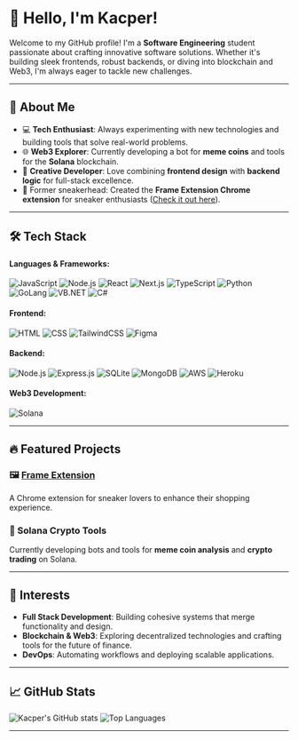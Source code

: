 # 👋 Hello, I'm Kacper!

Welcome to my GitHub profile! I'm a **Software Engineering** student passionate about crafting innovative software solutions. Whether it's building sleek frontends, robust backends, or diving into blockchain and Web3, I'm always eager to tackle new challenges.

---

## 🚀 About Me

- 💻 **Tech Enthusiast**: Always experimenting with new technologies and building tools that solve real-world problems.
- 🌐 **Web3 Explorer**: Currently developing a bot for **meme coins** and tools for the **Solana** blockchain.
- 🎨 **Creative Developer**: Love combining **frontend design** with **backend logic** for full-stack excellence.
- 👟 Former sneakerhead: Created the **Frame Extension Chrome extension** for sneaker enthusiasts ([Check it out here](https://x.com/framextension)).

---

## 🛠️ Tech Stack

#### Languages & Frameworks:
![JavaScript](https://img.shields.io/badge/-JavaScript-F7DF1E?logo=javascript&logoColor=black&style=flat)
![Node.js](https://img.shields.io/badge/-Node.js-339933?logo=node.js&logoColor=white&style=flat)
![React](https://img.shields.io/badge/-React-61DAFB?logo=react&logoColor=black&style=flat)
![Next.js](https://img.shields.io/badge/-Next.js-000000?logo=next.js&logoColor=white&style=flat)
![TypeScript](https://img.shields.io/badge/-TypeScript-3178C6?logo=typescript&logoColor=white&style=flat)
![Python](https://img.shields.io/badge/-Python-3776AB?logo=python&logoColor=white&style=flat)
![GoLang](https://img.shields.io/badge/-GoLang-00ADD8?logo=go&logoColor=white&style=flat)
![VB.NET](https://img.shields.io/badge/-VB.NET-68217A?logo=.net&logoColor=white&style=flat)
![C#](https://img.shields.io/badge/-C%23-239120?logo=csharp&logoColor=white&style=flat)

#### Frontend:
![HTML](https://img.shields.io/badge/-HTML-E34F26?logo=html5&logoColor=white&style=flat)
![CSS](https://img.shields.io/badge/-CSS-1572B6?logo=css3&logoColor=white&style=flat)
![TailwindCSS](https://img.shields.io/badge/-TailwindCSS-06B6D4?logo=tailwindcss&logoColor=white&style=flat)
![Figma](https://img.shields.io/badge/-Figma-F24E1E?logo=figma&logoColor=white&style=flat)

#### Backend:
![Node.js](https://img.shields.io/badge/-Node.js-339933?logo=node.js&logoColor=white&style=flat)
![Express.js](https://img.shields.io/badge/-Express.js-000000?logo=express&logoColor=white&style=flat)
![SQLite](https://img.shields.io/badge/-SQLite-003B57?logo=sqlite&logoColor=white&style=flat)
![MongoDB](https://img.shields.io/badge/-MongoDB-47A248?logo=mongodb&logoColor=white&style=flat)
![AWS](https://img.shields.io/badge/-AWS-232F3E?logo=amazon-aws&logoColor=white&style=flat)
![Heroku](https://img.shields.io/badge/-Heroku-430098?logo=heroku&logoColor=white&style=flat)

#### Web3 Development:
![Solana](https://img.shields.io/badge/-Solana-9945FF?logo=solana&logoColor=white&style=flat)


---

## 🔥 Featured Projects

### 🖼️ [Frame Extension](https://x.com/framextension)
A Chrome extension for sneaker lovers to enhance their shopping experience.

### 🤖 Solana Crypto Tools
Currently developing bots and tools for **meme coin analysis** and **crypto trading** on Solana.

---

## 🌌 Interests

- **Full Stack Development**: Building cohesive systems that merge functionality and design.
- **Blockchain & Web3**: Exploring decentralized technologies and crafting tools for the future of finance.
- **DevOps**: Automating workflows and deploying scalable applications.

---

## 📈 GitHub Stats

![Kacper's GitHub stats](https://github-readme-stats.vercel.app/api?username=dduxy&show_icons=true&theme=radical)
![Top Languages](https://github-readme-stats.vercel.app/api/top-langs/?username=dduxy&layout=compact&theme=radical)

---

